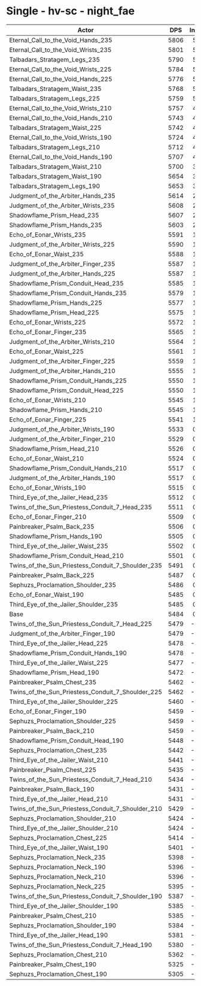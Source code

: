 # Single - hv-sc - night_fae
| Actor | DPS | Increase |
|---|:---:|:---:|
|Eternal_Call_to_the_Void_Hands_235|5806|5.87%|
|Eternal_Call_to_the_Void_Wrists_235|5801|5.80%|
|Talbadars_Stratagem_Legs_235|5790|5.59%|
|Eternal_Call_to_the_Void_Wrists_225|5784|5.48%|
|Eternal_Call_to_the_Void_Hands_225|5776|5.33%|
|Talbadars_Stratagem_Waist_235|5768|5.18%|
|Talbadars_Stratagem_Legs_225|5759|5.02%|
|Eternal_Call_to_the_Void_Wrists_210|5757|4.99%|
|Eternal_Call_to_the_Void_Hands_210|5743|4.72%|
|Talbadars_Stratagem_Waist_225|5742|4.72%|
|Eternal_Call_to_the_Void_Wrists_190|5724|4.38%|
|Talbadars_Stratagem_Legs_210|5712|4.16%|
|Eternal_Call_to_the_Void_Hands_190|5707|4.07%|
|Talbadars_Stratagem_Waist_210|5700|3.94%|
|Talbadars_Stratagem_Waist_190|5654|3.11%|
|Talbadars_Stratagem_Legs_190|5653|3.09%|
|Judgment_of_the_Arbiter_Hands_235|5614|2.38%|
|Judgment_of_the_Arbiter_Wrists_235|5608|2.27%|
|Shadowflame_Prism_Head_235|5607|2.26%|
|Shadowflame_Prism_Hands_235|5603|2.19%|
|Echo_of_Eonar_Wrists_235|5591|1.96%|
|Judgment_of_the_Arbiter_Wrists_225|5590|1.94%|
|Echo_of_Eonar_Waist_235|5588|1.91%|
|Judgment_of_the_Arbiter_Finger_235|5587|1.89%|
|Judgment_of_the_Arbiter_Hands_225|5587|1.89%|
|Shadowflame_Prism_Conduit_Head_235|5585|1.84%|
|Shadowflame_Prism_Conduit_Hands_235|5579|1.74%|
|Shadowflame_Prism_Hands_225|5577|1.69%|
|Shadowflame_Prism_Head_225|5575|1.66%|
|Echo_of_Eonar_Wrists_225|5572|1.61%|
|Echo_of_Eonar_Finger_235|5565|1.49%|
|Judgment_of_the_Arbiter_Wrists_210|5564|1.46%|
|Echo_of_Eonar_Waist_225|5561|1.42%|
|Judgment_of_the_Arbiter_Finger_225|5559|1.38%|
|Judgment_of_the_Arbiter_Hands_210|5555|1.30%|
|Shadowflame_Prism_Conduit_Hands_225|5550|1.21%|
|Shadowflame_Prism_Conduit_Head_225|5550|1.21%|
|Echo_of_Eonar_Wrists_210|5545|1.12%|
|Shadowflame_Prism_Hands_210|5545|1.11%|
|Echo_of_Eonar_Finger_225|5541|1.04%|
|Judgment_of_the_Arbiter_Wrists_190|5533|0.89%|
|Judgment_of_the_Arbiter_Finger_210|5529|0.83%|
|Shadowflame_Prism_Head_210|5526|0.77%|
|Echo_of_Eonar_Waist_210|5524|0.74%|
|Shadowflame_Prism_Conduit_Hands_210|5517|0.61%|
|Judgment_of_the_Arbiter_Hands_190|5517|0.61%|
|Echo_of_Eonar_Wrists_190|5515|0.58%|
|Third_Eye_of_the_Jailer_Head_235|5512|0.53%|
|Twins_of_the_Sun_Priestess_Conduit_7_Head_235|5511|0.50%|
|Echo_of_Eonar_Finger_210|5509|0.47%|
|Painbreaker_Psalm_Back_235|5506|0.41%|
|Shadowflame_Prism_Hands_190|5505|0.40%|
|Third_Eye_of_the_Jailer_Waist_235|5502|0.33%|
|Shadowflame_Prism_Conduit_Head_210|5501|0.32%|
|Twins_of_the_Sun_Priestess_Conduit_7_Shoulder_235|5491|0.13%|
|Painbreaker_Psalm_Back_225|5487|0.07%|
|Sephuzs_Proclamation_Shoulder_235|5486|0.04%|
|Echo_of_Eonar_Waist_190|5485|0.03%|
|Third_Eye_of_the_Jailer_Shoulder_235|5485|0.02%|
|Base|5484|0.00%|
|Twins_of_the_Sun_Priestess_Conduit_7_Head_225|5479|-0.07%|
|Judgment_of_the_Arbiter_Finger_190|5479|-0.09%|
|Third_Eye_of_the_Jailer_Head_225|5478|-0.10%|
|Shadowflame_Prism_Conduit_Hands_190|5478|-0.11%|
|Third_Eye_of_the_Jailer_Waist_225|5477|-0.12%|
|Shadowflame_Prism_Head_190|5472|-0.21%|
|Painbreaker_Psalm_Chest_235|5462|-0.39%|
|Twins_of_the_Sun_Priestess_Conduit_7_Shoulder_225|5462|-0.39%|
|Third_Eye_of_the_Jailer_Shoulder_225|5460|-0.43%|
|Echo_of_Eonar_Finger_190|5459|-0.44%|
|Sephuzs_Proclamation_Shoulder_225|5459|-0.44%|
|Painbreaker_Psalm_Back_210|5459|-0.45%|
|Shadowflame_Prism_Conduit_Head_190|5448|-0.65%|
|Sephuzs_Proclamation_Chest_235|5442|-0.76%|
|Third_Eye_of_the_Jailer_Waist_210|5441|-0.79%|
|Painbreaker_Psalm_Chest_225|5435|-0.89%|
|Twins_of_the_Sun_Priestess_Conduit_7_Head_210|5434|-0.91%|
|Painbreaker_Psalm_Back_190|5431|-0.95%|
|Third_Eye_of_the_Jailer_Head_210|5431|-0.96%|
|Twins_of_the_Sun_Priestess_Conduit_7_Shoulder_210|5429|-0.99%|
|Sephuzs_Proclamation_Shoulder_210|5424|-1.08%|
|Third_Eye_of_the_Jailer_Shoulder_210|5424|-1.08%|
|Sephuzs_Proclamation_Chest_225|5414|-1.27%|
|Third_Eye_of_the_Jailer_Waist_190|5401|-1.51%|
|Sephuzs_Proclamation_Neck_235|5398|-1.56%|
|Sephuzs_Proclamation_Neck_190|5396|-1.60%|
|Sephuzs_Proclamation_Neck_210|5396|-1.60%|
|Sephuzs_Proclamation_Neck_225|5395|-1.61%|
|Twins_of_the_Sun_Priestess_Conduit_7_Shoulder_190|5387|-1.77%|
|Third_Eye_of_the_Jailer_Shoulder_190|5385|-1.80%|
|Painbreaker_Psalm_Chest_210|5385|-1.80%|
|Sephuzs_Proclamation_Shoulder_190|5384|-1.81%|
|Third_Eye_of_the_Jailer_Head_190|5381|-1.88%|
|Twins_of_the_Sun_Priestess_Conduit_7_Head_190|5380|-1.89%|
|Sephuzs_Proclamation_Chest_210|5362|-2.21%|
|Painbreaker_Psalm_Chest_190|5325|-2.89%|
|Sephuzs_Proclamation_Chest_190|5305|-3.26%|
